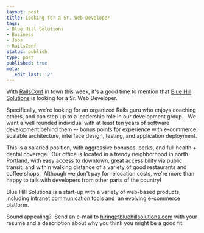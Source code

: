 ```yaml
---
layout: post
title: Looking for a Sr. Web Developer
tags:
- Blue Hill Solutions
- Business
- Jobs
- RailsConf
status: publish
type: post
published: true
meta:
  _edit_last: '2'
---
```

With <a href="http://conferences.oreillynet.com/rails/">RailsConf</a> in town this week, it's a good time to mention that <a href="http://bluehillsolutions.com/">Blue Hill Solutions</a> is looking for a Sr. Web Developer.

Specifically, we're looking for an organized Rails guru who enjoys coaching others, and can step up to a leadership role in our development group.   We want a well rounded individual with at least ten years of software development behind them -- bonus points for experience with e-commerce, scalable architecture, interface design, testing, and application deployment.

This is a salaried position, with aggressive bonuses, perks, and full health + dental coverage.  Our office is located in a trendy neighborhood in north Portland, with easy access to downtown, great accessibility via public transit, and within walking distance of a variety of good restaurants and coffee shops.  Although we don't pay for relocation costs, we're more than happy to talk with developers from other parts of the country!

Blue Hill Solutions is a start-up with a variety of web-based products, including intranet communication tools and  an evolving e-commerce platform.

Sound appealing?  Send an e-mail to <a href="mailto:hiring@bluehillsolutions.com">hiring@bluehillsolutions.com</a> with your resume and a description about why you think you might be a good fit.
